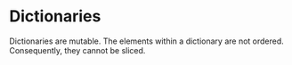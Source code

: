 # Dictionaries
Dictionaries are mutable.
The elements within a dictionary are not ordered. Consequently, they cannot be sliced.
